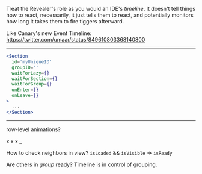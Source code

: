 Treat the Revealer's role as you would an IDE's _timeline_. It doesn't tell things how to react, necessarily, it just tells them to react, and potentially monitors how long it takes them to fire tiggers afterward.

Like Canary's new Event Timeline: https://twitter.com/umaar/status/849610803368140800

---

```jsx
<Section
  id='myUniqueID'
  groupID=''
  waitForLazy={}
  waitForSection={}
  waitForGroup={}
  onEnter={}
  onLeave={}
>
  ...
</Section>
```

---

row-level animations?

x x x _

How to check neighbors in view? `isLoaded` && `isVisible` => `isReady`

Are others in *group* ready? Timeline is in control of grouping.